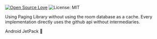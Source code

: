 
[![Open Source Love](https://badges.frapsoft.com/os/v1/open-source.svg?v=103)](https://opensource.org/licenses/MIT) ![License: MIT](https://img.shields.io/badge/License-MIT-yellow.svg)

Using Paging Library without using the room database as a cache. Every implementation directly uses the github api without intermediaries. 

Android JetPack 💜
